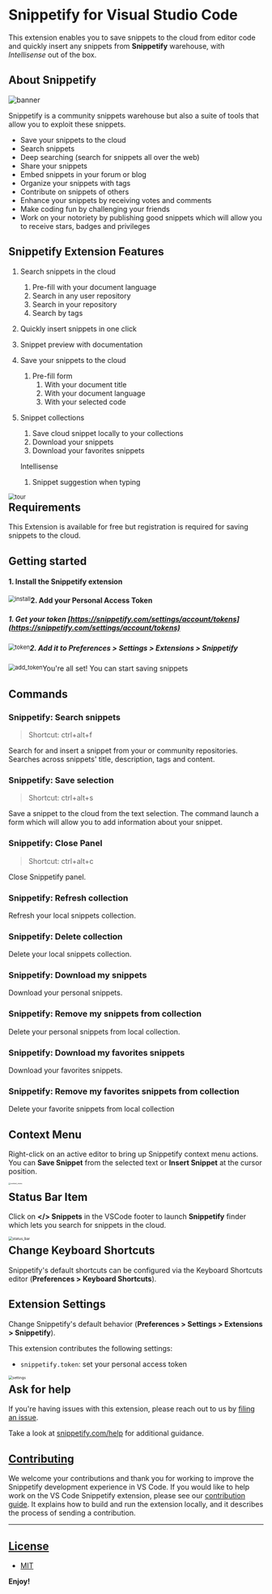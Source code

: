 # Snippetify for Visual Studio Code

This extension enables you to save snippets to the cloud from editor code and quickly insert any snippets from **Snippetify** warehouse, with *Intellisense* out of the box.

## About Snippetify

![banner](/Applications/MAMP/htdocs/plugins/ide/vscode/media/banner.png)

Snippetify is a community snippets warehouse but also a suite of tools that allow you to exploit these snippets.

- Save your snippets to the cloud
- Search snippets
- Deep searching (search for snippets all over the web)
- Share your snippets
- Embed snippets in your forum or blog
- Organize your snippets with tags
- Contribute on snippets of others
- Enhance your snippets by receiving votes and comments
- Make coding fun by challenging your friends
- Work on your notoriety by publishing good snippets which will allow you to receive stars, badges and privileges

## Snippetify Extension Features

1. Search snippets in the cloud

   1. Pre-fill with your document language
   2. Search in any user repository
   3. Search in your repository
   4. Search by tags

2. Quickly insert snippets in one click

3. Snippet preview with documentation

4. Save your snippets to the cloud

   1. Pre-fill form
      1. With your document title
      2. With your document language
      3. With your selected code

5. Snippet collections

   1. Save cloud snippet locally to your collections
   2. Download your snippets
   3. Download your favorites snippets

   Intellisense

   1. Snippet suggestion when typing

<img src="/Applications/MAMP/htdocs/plugins/ide/vscode/media/tour.gif" alt="tour" style="zoom:80%;float:left;" />

## Requirements

This Extension is available for free but registration is required for saving snippets to the cloud.

## Getting started

#### 1. Install the Snippetify extension

<img src="/Applications/MAMP/htdocs/plugins/ide/vscode/media/install.gif" alt="install" style="zoom:80%;float:left;" />

#### 2. Add your Personal Access Token

##### 	1. Get your token [https://snippetify.com/settings/account/tokens](https://snippetify.com/settings/account/tokens)

<img src="/Applications/MAMP/htdocs/plugins/ide/vscode/media/token.gif" alt="token" style="zoom:80%;float:left;" />

##### 	2. Add it to **Preferences > Settings > Extensions > Snippetify**

<img src="/Applications/MAMP/htdocs/plugins/ide/vscode/media/add_token.gif" alt="add_token" style="zoom:80%;float:left;" />

You're all set! You can start saving snippets

## Commands

### Snippetify: Search snippets

> Shortcut: ctrl+alt+f

Search for and insert a snippet from your or community repositories. Searches across snippets' title, description, tags and content.

### Snippetify: Save selection

> Shortcut: ctrl+alt+s

Save a snippet to the cloud from the text selection. The command launch a form which will allow you to add information about your snippet.

### Snippetify: Close Panel

> Shortcut: ctrl+alt+c

Close Snippetify panel.

### Snippetify: Refresh collection

Refresh your local snippets collection.

### Snippetify: Delete collection

Delete your local snippets collection.

### Snippetify: Download my snippets

Download your personal snippets.

### Snippetify: Remove my snippets from collection

Delete your personal snippets from local collection.

### Snippetify: Download my favorites snippets

Download your favorites snippets.

### Snippetify: Remove my favorites snippets from collection

Delete your favorite snippets from local collection

## Context Menu

Right-click on an active editor to bring up Snippetify context menu actions. You can **Save Snippet** from the selected text or **Insert Snippet** at the cursor position.

<img src="/Applications/MAMP/htdocs/plugins/ide/vscode/media/context_menu.png" alt="context_menu" style="zoom:25%;float:left;" />

## Status Bar Item

Click on **</> Snippets** in the VSCode footer to launch **Snippetify** finder which lets you search for snippets in the cloud.

<img src="/Applications/MAMP/htdocs/plugins/ide/vscode/media/status_bar.png" alt="status_bar" style="zoom:50%;float:left;" />

## Change Keyboard Shortcuts

Snippetify's default shortcuts can be configured via the Keyboard Shortcuts editor (**Preferences > Keyboard Shortcuts**).

## Extension Settings

Change Snippetify's default behavior (**Preferences > Settings > Extensions > Snippetify**).

This extension contributes the following settings:

* `snippetify.token`: set your personal access token

<img src="/Applications/MAMP/htdocs/plugins/ide/vscode/media/settings.png" alt="settings" style="zoom:50%;float:left;" />

## Ask for help

If you're having issues with this extension, please reach out to us by [filing an issue](https://github.com/snippetify/vs-code/issues).

Take a look at  [snippetify.com/help](https://snippetify.com/help) for additional guidance.

## [Contributing](https://github.com/snippetify/vs-code/blob/master/CONTRIBUTING.md)

We welcome your contributions and thank you for working to improve the  Snippetify development experience in VS Code. If you would like to help work on  the VS Code Snippetify extension, please see our [contribution guide](https://github.com/snippetify/vs-code/blob/master/CONTRIBUTING.md). It explains how to build and run the extension locally, and it describes the process of sending a contribution.

-----------------------------------------------------------------------------------------------------------

## [License](https://github.com/snippetify/vs-code/blob/master/LICENSE)

* [MIT](https://github.com/snippetify/vs-code/blob/master/LICENSE)



**Enjoy!**

